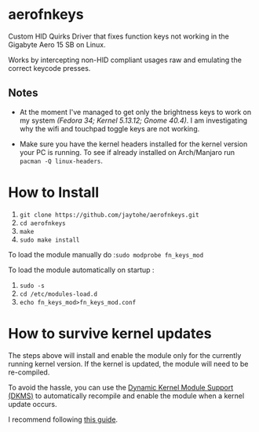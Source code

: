 # aerofnkeys
Custom HID Quirks Driver that fixes function keys not working in the Gigabyte Aero 15 SB on Linux.

Works by intercepting non-HID compliant usages raw and emulating the correct keycode presses.

## Notes
- At the moment I've managed to get only the brightness keys to work on my system *(Fedora 34; Kernel 5.13.12; Gnome 40.4)*. I am investigating why the wifi and touchpad toggle keys are not working.

- Make sure you have the kernel headers installed for the kernel version your PC is running. To see if already installed on Arch/Manjaro run `pacman -Q linux-headers`.

# How to Install

1. `git clone https://github.com/jaytohe/aerofnkeys.git`
2. `cd aerofnkeys`
3. `make`
4. `sudo make install`

To load the module manually do :`sudo modprobe fn_keys_mod`

To load the module automatically on startup :
1. `sudo -s`
2. `cd /etc/modules-load.d`
3. `echo fn_keys_mod>fn_keys_mod.conf`

# How to survive kernel updates

The steps above will install and enable the module only for the currently running kernel version. If the kernel is updated, the module will need to be re-compiled. 

To avoid the hassle, you can use the [Dynamic Kernel Module Support (DKMS)](https://en.wikipedia.org/wiki/Dynamic_Kernel_Module_Support) to automatically recompile and enable the module when a kernel update occurs.

I recommend following [this guide](https://wiki.centos.org/HowTos/BuildingKernelModules#Building_a_kernel_module_using_Dynamic_Kernel_Module_Support_.28DKMS.29).


